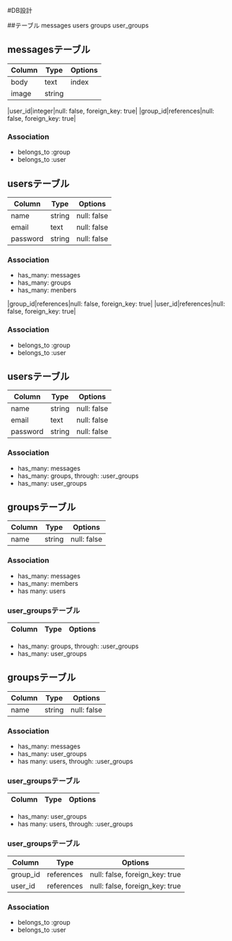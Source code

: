 
#DB設計

##テーブル
messages
users
groups
user_groups

## messagesテーブル
|Column|Type|Options|
|------|----|-------|
|body|text|index|
|image|string|


|user_id|integer|null: false, foreign_key: true|
|group_id|references|null: false, foreign_key: true|



### Association
- belongs_to :group
- belongs_to :user

## usersテーブル
|Column|Type|Options|
|------|----|-------|
|name|string|null: false|
|email|text|null: false|
|password|string|null: false|

### Association
- has_many: messages
- has_many: groups
- has_many: menbers

|group_id|references|null: false, foreign_key: true|
|user_id|references|null: false, foreign_key: true|

### Association
- belongs_to :group
- belongs_to :user

## usersテーブル
|Column|Type|Options|
|------|----|-------|
|name|string|null: false|
|email|text|null: false|
|password|string|null: false|

### Association
- has_many: messages
- has_many: groups, through: :user_groups
- has_many: user_groups


## groupsテーブル
|Column|Type|Options|
|------|----|-------|
|name|string|null: false|

### Association
- has_many: messages
- has_many: members
- has many: users

### user_groupsテーブル
|Column|Type|Options|
|------|----|-------|
- has_many: groups, through: :user_groups
- has_many: user_groups


## groupsテーブル
|Column|Type|Options|
|------|----|-------|
|name|string|null: false|

### Association
- has_many: messages
- has_many: user_groups
- has many: users, through: :user_groups

### user_groupsテーブル
|Column|Type|Options|
|------|----|-------|
- has_many: user_groups
- has many: users, through: :user_groups

### user_groupsテーブル
|Column|Type|Options|
|------|----|-------|
|group_id|references|null: false, foreign_key: true|
|user_id|references|null: false, foreign_key: true|

### Association
- belongs_to :group
- belongs_to :user

